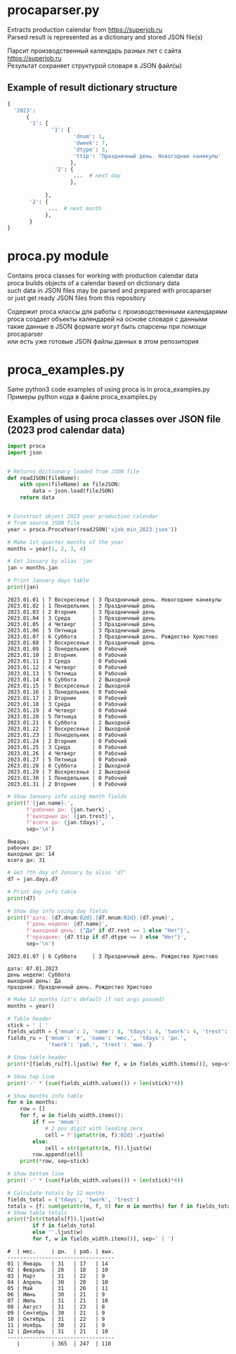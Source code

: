 # procaparser.py
Extracts production calendar from https://superjob.ru  
Parsed result is represented as a dictionary and stored JSON file(s)  

Парсит производственный календарь разных лет с сайта https://superjob.ru  
Результат сохраняет структурой словаря в JSON файл(ы)

## Example of result dictionary structure

```python
{
  '2023':
      {
       '1': {
              '1': {
                     'dnum': 1,
                     'dweek': 7,
                     'dtype': 3,
                     'ttip': 'Праздничный день. Новогодние каникулы'
                    },
               '2': {
                     ...  # next day
                    },
            
            },
       '2': {
             ...  # next month
            },
       }
}
```
# proca.py module
Contains proca classes for working with production calendar data  
proca builds objects of a calendar based on dictionary data  
such data in JSON files may be parsed and prepared with procaparser  
or just get ready JSON files from this repository  

Содержит proca классы для работы с производственными календарями  
proca создает объекты календарей на основе словаря с данными  
такие данные в JSON формате могут быть спарсены при помощи procaparser  
или есть уже готовые JSON файлы данных в этом репозитория  

# proca_examples.py
Same python3 code examples of using proca is in proca_examples.py  
Примеры python кода в файле proca_examples.py  

## Examples of using proca classes over JSON file (2023 prod calendar data)

```python
import proca
import json


# Returns dictionary loaded from JSON file
def readJSON(fileName):
    with open(fileName) as fileJSON:
        data = json.load(fileJSON)
    return data


# Construct object 2023 year production calendar
# from source JSON file
year = proca.ProcaYear(readJSON('sjob_min_2023.json'))

# Make 1st quarter months of the year
months = year(1, 2, 3, 4)

# Get January by alias 'jan'
jan = months.jan

# Print January days table
print(jan)
```

```
2023.01.01 | 7 Воскресенье | 3 Праздничный день. Новогодние каникулы
2023.01.02 | 1 Понедельник | 3 Праздничный день
2023.01.03 | 2 Вторник     | 3 Праздничный день
2023.01.04 | 3 Среда       | 3 Праздничный день
2023.01.05 | 4 Четверг     | 3 Праздничный день
2023.01.06 | 5 Пятница     | 3 Праздничный день
2023.01.07 | 6 Суббота     | 3 Праздничный день. Рождество Христово
2023.01.08 | 7 Воскресенье | 3 Праздничный день
2023.01.09 | 1 Понедельник | 0 Рабочий
2023.01.10 | 2 Вторник     | 0 Рабочий
2023.01.11 | 3 Среда       | 0 Рабочий
2023.01.12 | 4 Четверг     | 0 Рабочий
2023.01.13 | 5 Пятница     | 0 Рабочий
2023.01.14 | 6 Суббота     | 2 Выходной
2023.01.15 | 7 Воскресенье | 2 Выходной
2023.01.16 | 1 Понедельник | 0 Рабочий
2023.01.17 | 2 Вторник     | 0 Рабочий
2023.01.18 | 3 Среда       | 0 Рабочий
2023.01.19 | 4 Четверг     | 0 Рабочий
2023.01.20 | 5 Пятница     | 0 Рабочий
2023.01.21 | 6 Суббота     | 2 Выходной
2023.01.22 | 7 Воскресенье | 2 Выходной
2023.01.23 | 1 Понедельник | 0 Рабочий
2023.01.24 | 2 Вторник     | 0 Рабочий
2023.01.25 | 3 Среда       | 0 Рабочий
2023.01.26 | 4 Четверг     | 0 Рабочий
2023.01.27 | 5 Пятница     | 0 Рабочий
2023.01.28 | 6 Суббота     | 2 Выходной
2023.01.29 | 7 Воскресенье | 2 Выходной
2023.01.30 | 1 Понедельник | 0 Рабочий
2023.01.31 | 2 Вторник     | 0 Рабочий
```
```python
# Show January info using month fields
print(f'{jan.name}:',
      f'рабочих дн: {jan.twork}',
      f'выходных дн: {jan.trest}',
      f'всего дн: {jan.tdays}',
      sep='\n')
```
```
Январь:
рабочих дн: 17
выходных дн: 14
всего дн: 31
```
```python
# Get 7th day of January by alias 'd7'
d7 = jan.days.d7

# Print day info table
print(d7)

# Show day info using day fields
print(f'дата: {d7.dnum:02d}.{d7.mnum:02d}.{d7.ynum}',
      f'день недели: {d7.name}',
      f'выходной день: {"Да" if d7.rest == 1 else "Нет"}',
      f'праздник: {d7.ttip if d7.dtype == 3 else "Нет"}',
      sep='\n')
```
```
2023.01.07 | 6 Суббота     | 3 Праздничный день. Рождество Христово

дата: 07.01.2023
день недели: Суббота
выходной день: Да
праздник: Праздничный день. Рождество Христово
```
```python
# Make 12 months (it's default if not args passed)
months = year()

# Table header
stick = ' | '
fields_width = {'mnum': 2, 'name': 8, 'tdays': 4, 'twork': 4, 'trest': 4}
fields_ru = {'mnum': '#', 'name': 'мес.', 'tdays': 'дн.',
             'twork': 'раб.', 'trest': 'вых.'}

# Show table header
print(*[fields_ru[f].ljust(w) for f, w in fields_width.items()], sep=stick)

# Show top line
print('-' * (sum(fields_width.values()) + len(stick)*4))

# Show months info table
for m in months:
    row = []
    for f, w in fields_width.items():
        if f == 'mnum':
            # 2 pos digit with leading zero
            cell = f'{getattr(m, f):02d}'.rjust(w)
        else:
            cell = str(getattr(m, f)).ljust(w)
        row.append(cell)
    print(*row, sep=stick)

# Show bottom line
print('-' * (sum(fields_width.values()) + len(stick)*4))

# Calculate totals by 12 months
fields_total = ('tdays', 'twork', 'trest')
totals = {f: sum(getattr(m, f, 0) for m in months) for f in fields_total}
# Show table totals
print(*[str(totals[f]).ljust(w)
        if f in fields_total
        else ''.ljust(w)
        for f, w in fields_width.items()], sep=' | ')
```
```
#  | мес.     | дн.  | раб. | вых.
----------------------------------
01 | Январь   | 31   | 17   | 14  
02 | Февраль  | 28   | 18   | 10  
03 | Март     | 31   | 22   | 9   
04 | Апрель   | 30   | 20   | 10  
05 | Май      | 31   | 20   | 11  
06 | Июнь     | 30   | 21   | 9   
07 | Июль     | 31   | 21   | 10  
08 | Август   | 31   | 23   | 8   
09 | Сентябрь | 30   | 21   | 9   
10 | Октябрь  | 31   | 22   | 9   
11 | Ноябрь   | 30   | 21   | 9   
12 | Декабрь  | 31   | 21   | 10  
----------------------------------
   |          | 365  | 247  | 118 
```
